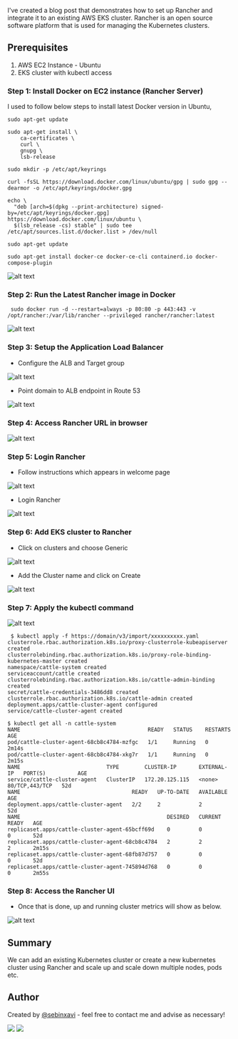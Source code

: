 I've created a blog post that demonstrates how to set up Rancher and integrate it to an existing AWS EKS cluster. Rancher is an open source software platform that is used for managing the Kubernetes clusters. 

## Prerequisites

1. AWS EC2 Instance - Ubuntu
2. EKS cluster with kubectl access

### Step 1: Install Docker on EC2 instance (Rancher Server)

I used to follow below steps to install latest Docker version in Ubuntu,
~~~
sudo apt-get update
~~~
~~~
sudo apt-get install \
    ca-certificates \
    curl \
    gnupg \
    lsb-release
~~~
~~~
sudo mkdir -p /etc/apt/keyrings
~~~
~~~
curl -fsSL https://download.docker.com/linux/ubuntu/gpg | sudo gpg --dearmor -o /etc/apt/keyrings/docker.gpg
~~~
~~~
echo \
  "deb [arch=$(dpkg --print-architecture) signed-by=/etc/apt/keyrings/docker.gpg] https://download.docker.com/linux/ubuntu \
  $(lsb_release -cs) stable" | sudo tee /etc/apt/sources.list.d/docker.list > /dev/null
~~~
~~~
sudo apt-get update
~~~
~~~
sudo apt-get install docker-ce docker-ce-cli containerd.io docker-compose-plugin
~~~
![alt text](https://i.ibb.co/xFY5J74/Docker-Installation.png)

### Step 2: Run the Latest Rancher image in Docker
~~~
 sudo docker run -d --restart=always -p 80:80 -p 443:443 -v /opt/rancher:/var/lib/rancher --privileged rancher/rancher:latest
~~~
![alt text](https://i.ibb.co/n0GjYtq/Docker-Rancher.png)

### Step 3:  Setup the Application Load Balancer
- Configure the ALB and Target group

![alt text](https://i.ibb.co/GRzXT66/Target-Group.png)

- Point domain to ALB endpoint in Route 53

![alt text](https://i.ibb.co/BgppwHX/Route-53.png)

### Step 4: Access Rancher URL in browser
![alt text](https://i.ibb.co/1KFbkPN/Welcome-page-rancher.png)

### Step 5: Login Rancher 
- Follow instructions which appears in welcome page

![alt text](https://i.ibb.co/CnPhtYs/Rancher-Password.png)

- Login Rancher

![alt text](https://i.ibb.co/px3bnp2/Welcome-page-rancher-2.png)

### Step 6: Add EKS cluster to Rancher
- Click on clusters and choose Generic

![alt text](https://i.ibb.co/HpchZqw/Rancher-3.png)

- Add the Cluster name and click on Create

![alt text](https://i.ibb.co/YWZs5CY/Adding-Cluster-to-rancher.png)

### Step 7: Apply the kubectl command
![alt text](https://i.ibb.co/MMQ6zt9/kubectl-apply-rancher.png)
~~~
 $ kubectl apply -f https://domain/v3/import/xxxxxxxxxx.yaml
clusterrole.rbac.authorization.k8s.io/proxy-clusterrole-kubeapiserver created
clusterrolebinding.rbac.authorization.k8s.io/proxy-role-binding-kubernetes-master created
namespace/cattle-system created
serviceaccount/cattle created
clusterrolebinding.rbac.authorization.k8s.io/cattle-admin-binding created
secret/cattle-credentials-3486dd8 created
clusterrole.rbac.authorization.k8s.io/cattle-admin created
deployment.apps/cattle-cluster-agent configured
service/cattle-cluster-agent created
~~~
~~~
$ kubectl get all -n cattle-system
NAME                                        READY   STATUS    RESTARTS   AGE
pod/cattle-cluster-agent-68cb8c4784-mzfgc   1/1     Running   0          2m14s
pod/cattle-cluster-agent-68cb8c4784-xkg7r   1/1     Running   0          2m15s
NAME                           TYPE        CLUSTER-IP       EXTERNAL-IP   PORT(S)          AGE
service/cattle-cluster-agent   ClusterIP   172.20.125.115   <none>        80/TCP,443/TCP   52d
NAME                                   READY   UP-TO-DATE   AVAILABLE   AGE
deployment.apps/cattle-cluster-agent   2/2     2            2           52d
NAME                                              DESIRED   CURRENT   READY   AGE
replicaset.apps/cattle-cluster-agent-65bcff69d    0         0         0       52d
replicaset.apps/cattle-cluster-agent-68cb8c4784   2         2         2       2m15s
replicaset.apps/cattle-cluster-agent-68fb87d757   0         0         0       52d
replicaset.apps/cattle-cluster-agent-745894d768   0         0         0       2m55s
~~~

### Step 8: Access the Rancher UI
- Once that is done, up and running cluster metrics will show as below.

![alt text](https://i.ibb.co/h8q9xnP/Cluster-Info.png)

## Summary
We can add an existing Kubernetes cluster or create a new kubernetes cluster using Rancher and scale up and scale down multiple nodes, pods etc. 

## Author
Created by [@sebinxavi](https://www.linkedin.com/in/sebinxavi/) - feel free to contact me and advise as necessary!

<a href="mailto:sebin.xavi1@gmail.com"><img src="https://img.shields.io/badge/-sebin.xavi1@gmail.com-D14836?style=flat&logo=Gmail&logoColor=white"/></a>
<a href="https://www.linkedin.com/in/sebinxavi"><img src="https://img.shields.io/badge/-Linkedin-blue"/></a>
